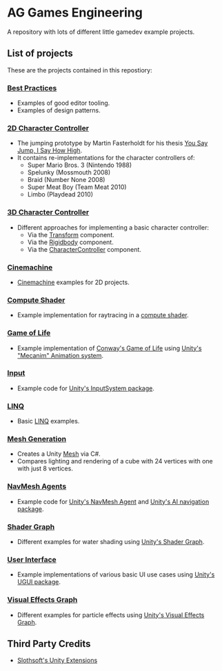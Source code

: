 # AG Games Engineering
A repository with lots of different little gamedev example projects.

## List of projects
These are the projects contained in this repostiory:

### [Best Practices](Assets/BestPractices)
- Examples of good editor tooling.
- Examples of design patterns.

### [2D Character Controller](Assets/CharacterController3D)
- The jumping prototype by Martin Fasterholdt for his thesis [You Say Jump, I Say How High](http://www.digra.org/digital-library/publications/you-say-jump-i-say-how-high-operationalising-the-game-feel-of-jumping/).
- It contains re-implementations for the character controllers of:
  - Super Mario Bros. 3 (Nintendo 1988)
  - Spelunky (Mossmouth 2008)
  - Braid (Number None 2008)
  - Super Meat Boy (Team Meat 2010)
  - Limbo (Playdead 2010)

### [3D Character Controller](Assets/CharacterController3D)
- Different approaches for implementing a basic character controller:
  - Via the [Transform](https://docs.unity3d.com/ScriptReference/Transform.html) component.
  - Via the [Rigidbody](https://docs.unity3d.com/ScriptReference/Rigidbody.html) component.
  - Via the [CharacterController](https://docs.unity3d.com/ScriptReference/CharacterController.html) component.

### [Cinemachine](Assets/Cinemachine)
- [Cinemachine](https://docs.unity3d.com/Packages/com.unity.cinemachine@2.1/manual/index.html) examples for 2D projects.

### [Compute Shader](Assets/ComputeShader)
- Example implementation for raytracing in a [compute shader](https://docs.unity3d.com/Manual/class-ComputeShader.html).

### [Game of Life](Assets/GameOfLife)
- Example implementation of [Conway's Game of Life](https://en.wikipedia.org/wiki/Conway%27s_Game_of_Life) using [Unity's "Mecanim" Animation system](https://docs.unity3d.com/Manual/AnimationOverview.html).

### [Input](Assets/Input)
- Example code for [Unity's InputSystem package](https://docs.unity3d.com/Manual/com.unity.inputsystem.html).

### [LINQ](Assets/LINQ)
- Basic [LINQ](https://docs.microsoft.com/en-us/dotnet/csharp/programming-guide/concepts/linq/) examples.

### [Mesh Generation](Assets/MeshGeneration)
- Creates a Unity [Mesh](https://docs.unity3d.com/ScriptReference/Mesh.html) via C#.
- Compares lighting and rendering of a cube with 24 vertices with one with just 8 vertices.

### [NavMesh Agents](Assets/NavMeshAgents)
- Example code for [Unity's NavMesh Agent](https://docs.unity3d.com/ScriptReference/AI.NavMeshAgent.html) and [Unity's AI navigation package](https://docs.unity3d.com/Packages/com.unity.ai.navigation@1.0/manual/index.html).

### [Shader Graph](Assets/ShaderGraph)
- Different examples for water shading using [Unity's Shader Graph](https://unity.com/features/shader-graph).

### [User Interface](Assets/UI)
- Example implementations of various basic UI use cases using [Unity's UGUI package](https://docs.unity3d.com/Packages/com.unity.ugui@1.0/manual/index.html).

### [Visual Effects Graph](Assets/VisualEffectsGraph)
- Different examples for particle effects using [Unity's Visual Effects Graph](https://unity.com/visual-effect-graph).

## Third Party Credits
- [Slothsoft's Unity Extensions](https://openupm.com/packages/net.slothsoft.unity-extensions/)
